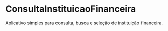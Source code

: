 # ConsultaInstituicaoFinanceira
Aplicativo simples para consulta, busca e seleção de instituição financeira.
